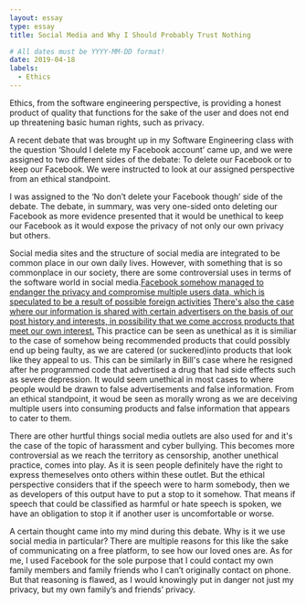 ```yaml
---
layout: essay
type: essay
title: Social Media and Why I Should Probably Trust Nothing

# All dates must be YYYY-MM-DD format!
date: 2019-04-18
labels:
  - Ethics
---
```


Ethics, from the software engineering perspective, is providing a honest product of quality that functions for the sake of the user and does not end up threatening basic human rights, such as privacy.

A recent debate that was brought up in my Software Engineering class with the question ‘Should I delete my Facebook account’ came up, and we were assigned to two different sides of the debate: To delete our Facebook or to keep our Facebook. We were instructed to look at our assigned perspective from an ethical standpoint.

I was assigned to the ‘No don’t delete your Facebook though’ side of the debate. The debate, in summary, was very one-sided onto deleting our Facebook as more evidence presented that it would be unethical to keep our Facebook as it would expose the privacy of not only our own privacy but others.

Social media sites and the structure of social media are integrated to be common place in our own daily lives. However, with something that is so commonplace in our society, there are some controversial uses in terms of the software world in social media.[Facebook somehow managed to endanger the privacy and compromise multiple users data, which is speculated to be a result of possible foreign activities](https://www.nytimes.com/2018/11/14/technology/facebook-data-russia-election-racism.html) [There's also the case where our information is shared with certain advertisers on the basis of our post history and interests, in possibility that we come accross products that meet our own interest.](https://www.facebook.com/about/privacy/update) This practice can be seen as unethical as it is similiar to the case of somehow being recommended products that could possibly end up being faulty, as we are catered (or suckered)into products that look like they appeal to us. This can be similarly in Bill's case where he resigned after he programmed code that advertised a drug that had side effects such as severe depression. It would seem unethical in most cases to where people would be drawn to false advertisements and false information. From an ethical standpoint, it woud be seen as morally wrong as we are deceiving multiple users into consuming products and  false information that appears to cater to them.

There are other hurtful things social media outlets are also used for and it's the case of the topic of harassment and cyber bullying. This becomes more controversial as we reach the territory as censorship, another unethical practice, comes into play. As it is seen people definitely have the right to express themeselves onto others within these outlet. But the ethical perspective considers that if the speech were to harm somebody, then we as developers of this output have to put a stop to it somehow. That means if speech that could be classified as harmful or hate speech is spoken, we have an obligation to stop it if another user is uncomfortable or worse.

A certain thought came into my mind during this debate. Why is it we use social media in particular? There are multiple reasons for this like the sake of communicating on a free platform, to see how our loved ones are. As for me, I used Facebook for the sole purpose that I could contact my own family members and family friends who I can’t originally contact on phone. But that reasoning is flawed, as I would knowingly put in danger not just my privacy, but my own family’s and friends’ privacy. 
